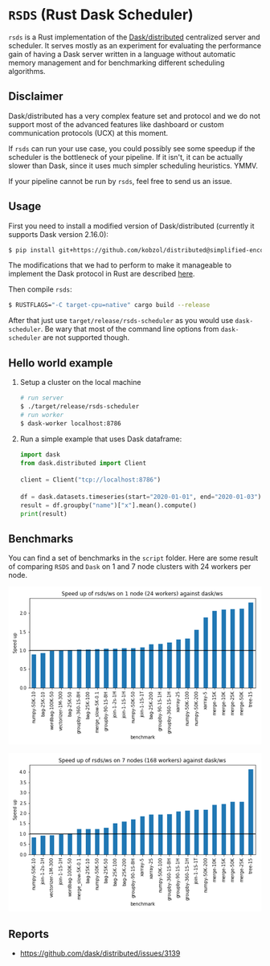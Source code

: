 # `RSDS` (Rust Dask Scheduler)
``rsds`` is a Rust implementation of the [Dask/distributed](https://distributed.dask.org) centralized server and scheduler.
It serves mostly as an experiment for evaluating the performance gain of having a Dask server written in a language
without automatic memory management and for benchmarking different scheduling algorithms.

## Disclaimer
Dask/distributed has a very complex feature set and protocol and we do not support most of the advanced features
like dashboard or custom communication protocols (UCX) at this moment. 

If `rsds` can run your use case, you could possibly see some speedup if the scheduler is the bottleneck
of your pipeline. If it isn't, it can be actually slower than Dask, since it uses much simpler scheduling
heuristics. YMMV.

If your pipeline cannot be run by `rsds`, feel free to send us an issue.

## Usage
First you need to install a modified version of Dask/distributed (currently it supports Dask version 2.16.0):
```bash
$ pip install git+https://github.com/kobzol/distributed@simplified-encoding dask[dataframe]==2.16.0
```
The modifications that we had to perform to make it manageable to implement the Dask
protocol in Rust are described [here](https://github.com/dask/distributed/pull/3809).

Then compile `rsds`:
```bash
$ RUSTFLAGS="-C target-cpu=native" cargo build --release
```

After that just use `target/release/rsds-scheduler` as you would use `dask-scheduler`.
Be wary that most of the command line options from `dask-scheduler` are not supported though.

## Hello world example
1) Setup a cluster on the local machine
    ```bash
    # run server
    $ ./target/release/rsds-scheduler
    # run worker
    $ dask-worker localhost:8786
    ```

2) Run a simple example that uses Dask dataframe:
    ```python
    import dask
    from dask.distributed import Client
    
    client = Client("tcp://localhost:8786")
    
    df = dask.datasets.timeseries(start="2020-01-01", end="2020-01-03")
    result = df.groupby("name")["x"].mean().compute()
    print(result)
    ```

## Benchmarks
You can find a set of benchmarks in the `script` folder. Here are some result of comparing `RSDS` and `Dask`
on 1 and 7 node clusters with 24 workers per node.

![image](resources/speedup-rsds-ws-1.png)

![image](resources/speedup-rsds-ws-7.png)

## Reports

* https://github.com/dask/distributed/issues/3139
